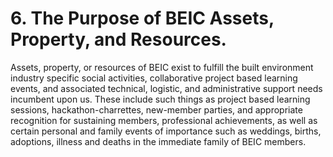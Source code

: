 # 6. The Purpose of BEIC Assets, Property, and Resources.  

Assets, property, or resources of BEIC exist to fulfill the built environment industry specific social activities, collaborative project based learning events, and associated technical, logistic, and administrative support needs incumbent upon us. These include such things as project based learning sessions, hackathon-charrettes, new-member parties, and appropriate recognition for sustaining members, professional achievements, as well as certain personal and family events of importance such as weddings, births, adoptions, illness and deaths in the immediate family of BEIC members. 
